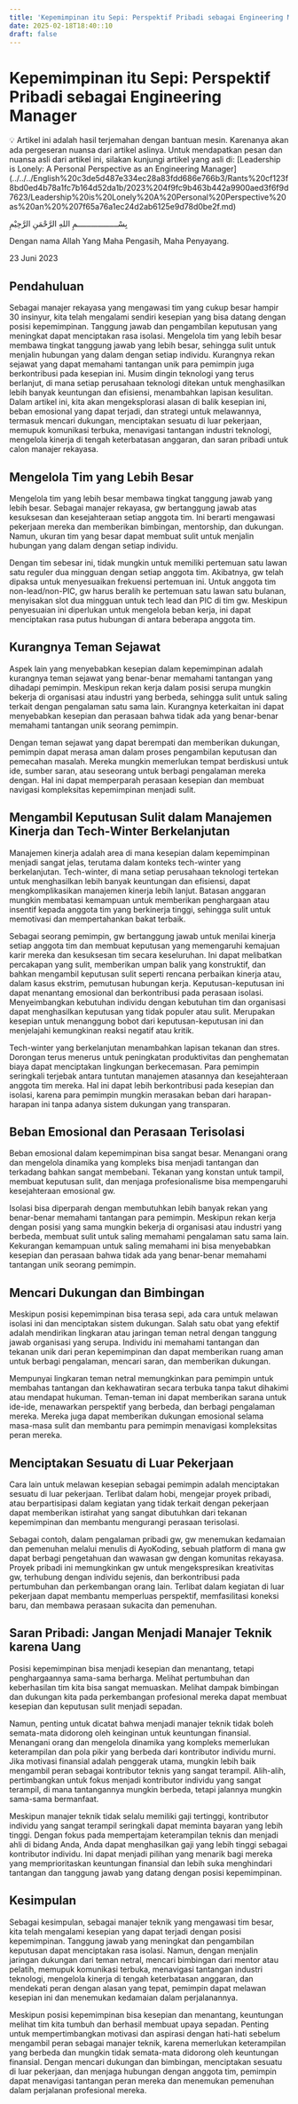 ```yaml
---
title: 'Kepemimpinan itu Sepi: Perspektif Pribadi sebagai Engineering Manager'
date: 2025-02-18T18:40::10
draft: false
---
```


# Kepemimpinan itu Sepi: Perspektif Pribadi sebagai Engineering Manager

<aside>
💡 Artikel ini adalah hasil terjemahan dengan bantuan mesin. Karenanya akan ada pergeseran nuansa dari artikel aslinya. Untuk mendapatkan pesan dan  nuansa asli dari artikel ini, silakan kunjungi artikel yang asli di: [Leadership is Lonely: A Personal Perspective as an Engineering Manager](../../../English%20c3de5d487e334ec28a83fdd686e766b3/Rants%20cf123f8bd0ed4b78a1fc7b164d52da1b/2023%204f9fc9b463b442a9900aed3f6f9d7623/Leadership%20is%20Lonely%20A%20Personal%20Perspective%20as%20an%20%207f65a76a1ec24d2ab6125e9d78d0be2f.md)

</aside>

بِسْــــــــــــــــــمِ اللهِ الرَّحْمَنِ الرَّحِيْمِ

Dengan nama Allah Yang Maha Pengasih, Maha Penyayang.

23 Juni 2023

## Pendahuluan

Sebagai manajer rekayasa yang mengawasi tim yang cukup besar hampir 30 insinyur, kita telah mengalami sendiri kesepian yang bisa datang dengan posisi kepemimpinan. Tanggung jawab dan pengambilan keputusan yang meningkat dapat menciptakan rasa isolasi. Mengelola tim yang lebih besar membawa tingkat tanggung jawab yang lebih besar, sehingga sulit untuk menjalin hubungan yang dalam dengan setiap individu. Kurangnya rekan sejawat yang dapat memahami tantangan unik para pemimpin juga berkontribusi pada kesepian ini. Musim dingin teknologi yang terus berlanjut, di mana setiap perusahaan teknologi ditekan untuk menghasilkan lebih banyak keuntungan dan efisiensi, menambahkan lapisan kesulitan. Dalam artikel ini, kita akan mengeksplorasi alasan di balik kesepian ini, beban emosional yang dapat terjadi, dan strategi untuk melawannya, termasuk mencari dukungan, menciptakan sesuatu di luar pekerjaan, memupuk komunikasi terbuka, menavigasi tantangan industri teknologi, mengelola kinerja di tengah keterbatasan anggaran, dan saran pribadi untuk calon manajer rekayasa.

## Mengelola Tim yang Lebih Besar

Mengelola tim yang lebih besar membawa tingkat tanggung jawab yang lebih besar. Sebagai manajer rekayasa, gw bertanggung jawab atas kesuksesan dan kesejahteraan setiap anggota tim. Ini berarti mengawasi pekerjaan mereka dan memberikan bimbingan, mentorship, dan dukungan. Namun, ukuran tim yang besar dapat membuat sulit untuk menjalin hubungan yang dalam dengan setiap individu.

Dengan tim sebesar ini, tidak mungkin untuk memiliki pertemuan satu lawan satu reguler dua mingguan dengan setiap anggota tim. Akibatnya, gw telah dipaksa untuk menyesuaikan frekuensi pertemuan ini. Untuk anggota tim non-lead/non-PIC, gw harus beralih ke pertemuan satu lawan satu bulanan, menyisakan slot dua mingguan untuk tech lead dan PIC di tim gw. Meskipun penyesuaian ini diperlukan untuk mengelola beban kerja, ini dapat menciptakan rasa putus hubungan di antara beberapa anggota tim.

## Kurangnya Teman Sejawat

Aspek lain yang menyebabkan kesepian dalam kepemimpinan adalah kurangnya teman sejawat yang benar-benar memahami tantangan yang dihadapi pemimpin. Meskipun rekan kerja dalam posisi serupa mungkin bekerja di organisasi atau industri yang berbeda, sehingga sulit untuk saling terkait dengan pengalaman satu sama lain. Kurangnya keterkaitan ini dapat menyebabkan kesepian dan perasaan bahwa tidak ada yang benar-benar memahami tantangan unik seorang pemimpin.

Dengan teman sejawat yang dapat berempati dan memberikan dukungan, pemimpin dapat merasa aman dalam proses pengambilan keputusan dan pemecahan masalah. Mereka mungkin memerlukan tempat berdiskusi untuk ide, sumber saran, atau seseorang untuk berbagi pengalaman mereka dengan. Hal ini dapat memperparah perasaan kesepian dan membuat navigasi kompleksitas kepemimpinan menjadi sulit.

## Mengambil Keputusan Sulit dalam Manajemen Kinerja dan Tech-Winter Berkelanjutan

Manajemen kinerja adalah area di mana kesepian dalam kepemimpinan menjadi sangat jelas, terutama dalam konteks tech-winter yang berkelanjutan. Tech-winter, di mana setiap perusahaan teknologi tertekan untuk menghasilkan lebih banyak keuntungan dan efisiensi, dapat mengkomplikasikan manajemen kinerja lebih lanjut. Batasan anggaran mungkin membatasi kemampuan untuk memberikan penghargaan atau insentif kepada anggota tim yang berkinerja tinggi, sehingga sulit untuk memotivasi dan mempertahankan bakat terbaik.

Sebagai seorang pemimpin, gw bertanggung jawab untuk menilai kinerja setiap anggota tim dan membuat keputusan yang memengaruhi kemajuan karir mereka dan kesuksesan tim secara keseluruhan. Ini dapat melibatkan percakapan yang sulit, memberikan umpan balik yang konstruktif, dan bahkan mengambil keputusan sulit seperti rencana perbaikan kinerja atau, dalam kasus ekstrim, pemutusan hubungan kerja. Keputusan-keputusan ini dapat menantang emosional dan berkontribusi pada perasaan isolasi. Menyeimbangkan kebutuhan individu dengan kebutuhan tim dan organisasi dapat menghasilkan keputusan yang tidak populer atau sulit. Merupakan kesepian untuk menanggung bobot dari keputusan-keputusan ini dan menjelajahi kemungkinan reaksi negatif atau kritik.

Tech-winter yang berkelanjutan menambahkan lapisan tekanan dan stres. Dorongan terus menerus untuk peningkatan produktivitas dan penghematan biaya dapat menciptakan lingkungan berkecemasan. Para pemimpin seringkali terjebak antara tuntutan manajemen atasannya dan kesejahteraan anggota tim mereka. Hal ini dapat lebih berkontribusi pada kesepian dan isolasi, karena para pemimpin mungkin merasakan beban dari harapan-harapan ini tanpa adanya sistem dukungan yang transparan.

## Beban Emosional dan Perasaan Terisolasi

Beban emosional dalam kepemimpinan bisa sangat besar. Menangani orang dan mengelola dinamika yang kompleks bisa menjadi tantangan dan terkadang bahkan sangat membebani. Tekanan yang konstan untuk tampil, membuat keputusan sulit, dan menjaga profesionalisme bisa mempengaruhi kesejahteraan emosional gw.

Isolasi bisa diperparah dengan membutuhkan lebih banyak rekan yang benar-benar memahami tantangan para pemimpin. Meskipun rekan kerja dengan posisi yang sama mungkin bekerja di organisasi atau industri yang berbeda, membuat sulit untuk saling memahami pengalaman satu sama lain. Kekurangan kemampuan untuk saling memahami ini bisa menyebabkan kesepian dan perasaan bahwa tidak ada yang benar-benar memahami tantangan unik seorang pemimpin.

## Mencari Dukungan dan Bimbingan

Meskipun posisi kepemimpinan bisa terasa sepi, ada cara untuk melawan isolasi ini dan menciptakan sistem dukungan. Salah satu obat yang efektif adalah mendirikan lingkaran atau jaringan teman netral dengan tanggung jawab organisasi yang serupa. Individu ini memahami tantangan dan tekanan unik dari peran kepemimpinan dan dapat memberikan ruang aman untuk berbagi pengalaman, mencari saran, dan memberikan dukungan.

Mempunyai lingkaran teman netral memungkinkan para pemimpin untuk membahas tantangan dan kekhawatiran secara terbuka tanpa takut dihakimi atau mendapat hukuman. Teman-teman ini dapat memberikan sarana untuk ide-ide, menawarkan perspektif yang berbeda, dan berbagi pengalaman mereka. Mereka juga dapat memberikan dukungan emosional selama masa-masa sulit dan membantu para pemimpin menavigasi kompleksitas peran mereka.

## Menciptakan Sesuatu di Luar Pekerjaan

Cara lain untuk melawan kesepian sebagai pemimpin adalah menciptakan sesuatu di luar pekerjaan. Terlibat dalam hobi, mengejar proyek pribadi, atau berpartisipasi dalam kegiatan yang tidak terkait dengan pekerjaan dapat memberikan istirahat yang sangat dibutuhkan dari tekanan kepemimpinan dan membantu mengurangi perasaan terisolasi.

Sebagai contoh, dalam pengalaman pribadi gw, gw menemukan kedamaian dan pemenuhan melalui menulis di AyoKoding, sebuah platform di mana gw dapat berbagi pengetahuan dan wawasan gw dengan komunitas rekayasa. Proyek pribadi ini memungkinkan gw untuk mengekspresikan kreativitas gw, terhubung dengan individu sejenis, dan berkontribusi pada pertumbuhan dan perkembangan orang lain. Terlibat dalam kegiatan di luar pekerjaan dapat membantu memperluas perspektif, memfasilitasi koneksi baru, dan membawa perasaan sukacita dan pemenuhan.

## Saran Pribadi: Jangan Menjadi Manajer Teknik karena Uang

Posisi kepemimpinan bisa menjadi kesepian dan menantang, tetapi penghargaannya sama-sama berharga. Melihat pertumbuhan dan keberhasilan tim kita bisa sangat memuaskan. Melihat dampak bimbingan dan dukungan kita pada perkembangan profesional mereka dapat membuat kesepian dan keputusan sulit menjadi sepadan.

Namun, penting untuk dicatat bahwa menjadi manajer teknik tidak boleh semata-mata didorong oleh keinginan untuk keuntungan finansial. Menangani orang dan mengelola dinamika yang kompleks memerlukan keterampilan dan pola pikir yang berbeda dari kontributor individu murni. Jika motivasi finansial adalah penggerak utama, mungkin lebih baik mengambil peran sebagai kontributor teknis yang sangat terampil. Alih-alih, pertimbangkan untuk fokus menjadi kontributor individu yang sangat terampil, di mana tantangannya mungkin berbeda, tetapi jalannya mungkin sama-sama bermanfaat.

Meskipun manajer teknik tidak selalu memiliki gaji tertinggi, kontributor individu yang sangat terampil seringkali dapat meminta bayaran yang lebih tinggi. Dengan fokus pada mempertajam keterampilan teknis dan menjadi ahli di bidang Anda, Anda dapat menghasilkan gaji yang lebih tinggi sebagai kontributor individu. Ini dapat menjadi pilihan yang menarik bagi mereka yang memprioritaskan keuntungan finansial dan lebih suka menghindari tantangan dan tanggung jawab yang datang dengan posisi kepemimpinan.

## Kesimpulan

Sebagai kesimpulan, sebagai manajer teknik yang mengawasi tim besar, kita telah mengalami kesepian yang dapat terjadi dengan posisi kepemimpinan. Tanggung jawab yang meningkat dan pengambilan keputusan dapat menciptakan rasa isolasi. Namun, dengan menjalin jaringan dukungan dari teman netral, mencari bimbingan dari mentor atau pelatih, memupuk komunikasi terbuka, menavigasi tantangan industri teknologi, mengelola kinerja di tengah keterbatasan anggaran, dan mendekati peran dengan alasan yang tepat, pemimpin dapat melawan kesepian ini dan menemukan kedamaian dalam perjalanannya.

Meskipun posisi kepemimpinan bisa kesepian dan menantang, keuntungan melihat tim kita tumbuh dan berhasil membuat upaya sepadan. Penting untuk mempertimbangkan motivasi dan aspirasi dengan hati-hati sebelum mengambil peran sebagai manajer teknik, karena memerlukan keterampilan yang berbeda dan mungkin tidak semata-mata didorong oleh keuntungan finansial. Dengan mencari dukungan dan bimbingan, menciptakan sesuatu di luar pekerjaan, dan menjaga hubungan dengan anggota tim, pemimpin dapat menavigasi tantangan peran mereka dan menemukan pemenuhan dalam perjalanan profesional mereka.
